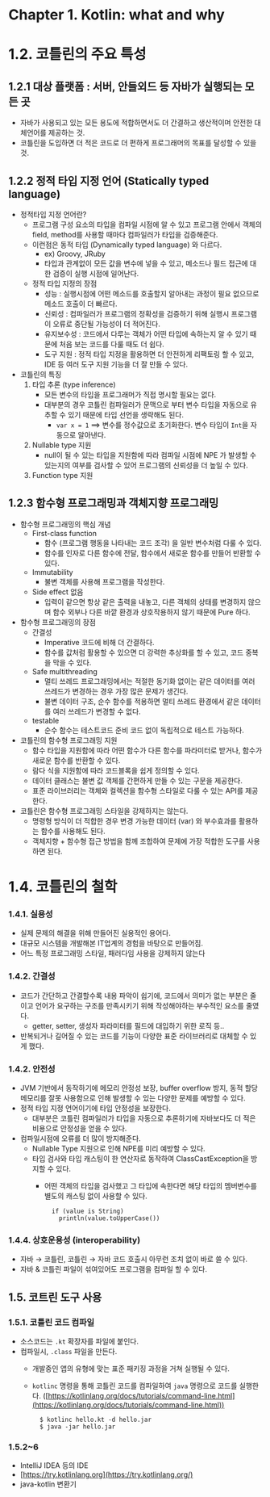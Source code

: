 # Chapter 1. Kotlin: what and why

# 1.2. 코틀린의 주요 특성

## 1.2.1 대상 플랫폼 : 서버, 안들외드 등 자바가 실행되는 모든 곳

- 자바가 사용되고 있는 모든 용도에 적합하면서도 더 간결하고 생산적이며 안전한 대체언어를 제공하는 것.
- 코틀린을 도입하면 더 적은 코드로 더 편하게 프로그래머의 목표를 달성할 수 있을 것.

## 1.2.2 정적 타입 지정 언어 (Statically typed language)

- 정적타입 지정 언어란?
    - 프로그램 구성 요소의 타입을 컴파일 시점에 알 수 있고 프로그램 안에서 객체의 field, method를 사용할 때마다 컴파일러가 타입을 검증해준다.
    - 이런점은 동적 타입 (Dynamically typed language) 와 다르다.
        - ex) Groovy, JRuby
        - 타입과 관계없이 모든 값을 변수에 넣을 수 있고, 메소드나 필드 접근에 대한 검증이 실행 시점에 일어난다.
    - 정적 타입 지정의 장점
        - 성능 : 실행시점에 어떤 메소드를 호출할지 알아내는 과정이 필요 없으므로 메소드 호출이 더 빠르다.
        - 신뢰성 : 컴파일러가 프로그램의 정확성을 검증하기 위해 실행시 프로그램이 오류로 중단될 가능성이 더 적어진다.
        - 유지보수성 : 코드에서 다루는 객체가 어떤 타입에 속하는지 알 수 있기 때문에 처음 보는 코드를 다룰 때도 더 쉽다.
        - 도구 지원 : 정적 타입 지정을 활용하면 더 안전하게 리팩토링 할 수 있고, IDE 등 여러 도구 지원 기능을 더 잘 만들 수 있다.
- 코틀린의 특징
    1. 타입 추론 (type inference)
        - 모든 변수의 타입을 프로그래머가 직접 명시할 필요는 없다.
        - 대부분의 경우 코틀린 컴파일러가 문맥으로 부터 변수 타입을 자동으로 유추할 수 있기 때문에 타입 선언을 생략해도 된다.
            - `var x = 1` ==> 변수를 정수값으로 초기화한다. 변수 타입이 `Int`을 자동으로 알아낸다.
    2. Nullable type 지원
        - null이 될 수 있는 타입을 지원함에 따라 컴파일 시점에 NPE 가 발생할 수 있는지의 여부를 검사할 수 있어 프로그램의 신뢰성을 더 높일 수 있다.
    3. Function type 지원

## 1.2.3 함수형 프로그래밍과 객체지향 프로그래밍

- 함수형 프로그래밍의 핵심 개념
    - First-class function
        - 함수 (프로그램 행동을 나타내는 코드 조각) 을 일반 변수처럼 다룰 수 있다.
        - 함수를 인자로 다른 함수에 전달, 함수에서 새로운 함수를 만들어 반환할 수 있다.
    - Immutability
        - 불변 객체를 사용해 프로그램을 작성한다.
    - Side effect 없음
        - 입력이 같으면 항상 같은 출력을 내놓고, 다른 객체의 상태를 변경하지 않으며 함수 외부나 다른 바깥 환경과 상호작용하지 않기 때문에 Pure 하다.
- 함수형 프로그래밍의 장점
    - 간결성
        - Imperative 코드에 비해 더 간결하다.
        - 함수를 값처럼 활용할 수 있으면 더 강력한 추상화를 할 수 있고, 코드 중복을 막을 수 있다.
    - Safe multithreading
        - 멀티 쓰레드 프로그래밍에서는 적절한 동기화 없이는 같은 데이터를 여러 쓰레드가 변경하는 경우 가장 많은 문제가 생긴다.
        - 불변 데이터 구조, 순수 함수를 적용하면 멀티 쓰레드 환경에서 같은 데이터를 여러 쓰레드가 변경할 수 없다.
    - testable
        - 순수 함수는 테스트코드 준비 코드 없이 독립적으로 테스트 가능하다.
- 코틀린의 함수형 프로그래밍 지원
    - 함수 타입을 지원함에 따라 어떤 함수가 다른 함수를 파라미터로 받거나, 함수가 새로운 함수를 반환할 수 있다.
    - 람다 식을 지원함에 따라 코드블록을 쉽게 정의할 수 있다.
    - 데이터 클래스는 불변 값 객체를 간편하게 만들 수 있는 구문을 제공한다.
    - 표준 라이브러리는 객체와 컬렉션을 함수형 스타일로 다룰 수 있는 API를 제공한다.
- 코틀린은 함수형 프로그래밍 스타일을 강제하지는 않는다.
    - 명령형 방식이 더 적합한 경우 변경 가능한 데이터 (var) 와 부수효과를 활용하는 함수를 사용해도 된다.
    - 객체지향 + 함수형 접근 방법을 함께 조합하여 문제에 가장 적합한 도구를 사용하면 된다.

# 1.4. 코틀린의 철학

### 1.4.1. 실용성

- 실제 문제의 해결을 위해 만들어진 실용적인 용어다.
- 대규모 시스템을 개발해본 IT업계의 경험을 바탕으로 만들어짐.
- 어느 특정 프로그래밍 스타일, 패러다임 사용을 강제하지 않는다

### 1.4.2. 간결성

- 코드가 간단하고 간결할수록 내용 파악이 쉽기에, 코드에서 의미가 없는 부분은 줄이고 언어가 요구하는 구조를 만족시키기 위해 작성해야하는 부수적인 요소를 줄였다.
    - getter, setter, 생성자 파라미터를 필드에 대입하기 위한 로직 등..
- 반복되거나 길어질 수 있는 코드를 기능이 다양한 표준 라이브러리로 대체할 수 있게 했다.

### 1.4.2. 안전성

- JVM 기반에서 동작하기에 메모리 안정성 보장, buffer overflow 방지, 동적 할당 메모리를 잘못 사용함으로 인해 발생할 수 있는 다양한 문제를 예방할 수 있다.
- 정적 타입 지정 언어이기에 타입 안정성을 보장한다.
    - 대부분은 코틀린 컴파일러가 타입을 자동으로 추론하기에 자바보다도 더 적은 비용으로 안정성을 얻을 수 있다.
- 컴파일시점에 오류를 더 많이 방지해준다.
    - Nullable Type 지원으로 인해 NPE를 미리 예방할 수 있다.
    - 타입 검사와 타입 캐스팅이 한 연산자로 동작하여 ClassCastException을 방지할 수 있다.
        - 어떤 객체의 타입을 검사했고 그 타입에 속한다면 해당 타입의 멤버변수를 별도의 캐스팅 없이 사용할 수 있다.

                if (value is String)
                  println(value.toUpperCase())

### 1.4.4. 상호운용성 (interoperability)

- 자바 → 코틀린, 코틀린 → 자바 코드 호출시 아무런 조치 없이 바로 쓸 수 있다.
- 자바 & 코틀린 파일이 섞여있어도 프로그램을 컴파일 할 수 있다.

## 1.5. 코트린 도구 사용

### 1.5.1. 코틀린 코드 컴파일

- 소스코드는 `.kt`  확장자를 파일에 붙인다.
- 컴파일시, `.class` 파일을 만든다.
    - 개발중인 앱의 유형에 맞는 표준 패키징 과정을 거쳐 실행될 수 있다.
    - `kotlinc` 명령을 통해 코틀린 코드를 컴파일하여 `java` 명령으로 코드를 실행한다. ([https://kotlinlang.org/docs/tutorials/command-line.html](https://kotlinlang.org/docs/tutorials/command-line.html))

            $ kotlinc hello.kt -d hello.jar
            $ java -jar hello.jar

### 1.5.2~6

- IntelliJ IDEA 등의 IDE
- [https://try.kotlinlang.org](https://try.kotlinlang.org/)
- java-kotlin 변환기

